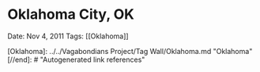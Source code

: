 # Oklahoma City, OK

Date: Nov 4, 2011
Tags: [[Oklahoma]]

[//begin]: # "Autogenerated link references for markdown compatibility"
[Oklahoma]: ../../Vagabondians Project/Tag Wall/Oklahoma.md "Oklahoma"
[//end]: # "Autogenerated link references"